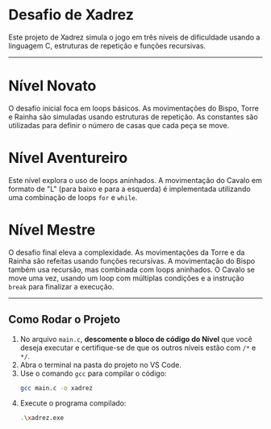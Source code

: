 # Desafio de Xadrez

Este projeto de Xadrez simula o jogo em três níveis de dificuldade usando a linguagem C, estruturas de repetição e funções recursivas.

---

# Nível Novato
O desafio inicial foca em loops básicos. As movimentações do Bispo, Torre e Rainha são simuladas usando estruturas de repetição. As constantes são utilizadas para definir o número de casas que cada peça se move.

# Nível Aventureiro
Este nível explora o uso de loops aninhados. A movimentação do Cavalo em formato de "L" (para baixo e para a esquerda) é implementada utilizando uma combinação de loops `for` e `while`.

# Nível Mestre
O desafio final eleva a complexidade. As movimentações da Torre e da Rainha são refeitas usando funções recursivas. A movimentação do Bispo também usa recursão, mas combinada com loops aninhados. O Cavalo se move uma vez, usando um loop com múltiplas condições e a instrução `break` para finalizar a execução.

---

## Como Rodar o Projeto

1.  No arquivo `main.c`, **descomente o bloco de código do Nível** que você deseja executar e certifique-se de que os outros níveis estão com `/*` e `*/`.
2.  Abra o terminal na pasta do projeto no VS Code.
3.  Use o comando `gcc` para compilar o código:
    ```bash
    gcc main.c -o xadrez
    ```
4.  Execute o programa compilado:
    ```bash
    .\xadrez.exe

    ```


